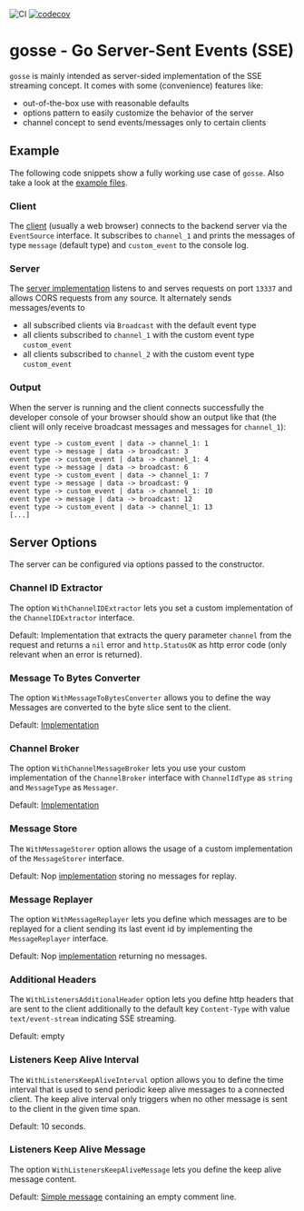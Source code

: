 ![CI](https://github.com/nicowolf91/gosse/actions/workflows/go.yml/badge.svg)
[![codecov](https://codecov.io/gh/nicowolf91/gosse/branch/main/graph/badge.svg)](https://codecov.io/gh/nicowolf91/gosse)

# gosse - Go Server-Sent Events (SSE)
`gosse` is mainly intended as server-sided implementation of the SSE streaming concept.
It comes with some (convenience) features like:

* out-of-the-box use with reasonable defaults
* options pattern to easily customize the behavior of the server
* channel concept to send events/messages only to certain clients

## Example
The following code snippets show a fully working use case of `gosse`. Also take a look at the [example files](cmd/example_sse).

### Client
The [client](cmd/example_sse/test.html) (usually a web browser) connects to the backend server via the `EventSource` interface. It subscribes
to `channel_1` and prints the messages of type `message` (default type) and `custom_event` to the console log.

### Server
The [server implementation](cmd/example_sse/main.go) listens to and serves requests on port `13337` and allows CORS requests from any source.
It alternately sends messages/events to
* all subscribed clients via `Broadcast` with the default event type
* all clients subscribed to `channel_1` with the custom event type `custom_event`
* all clients subscribed to `channel_2` with the custom event type `custom_event`

### Output
When the server is running and the client connects successfully the developer console of your browser
should show an output like that (the client will only receive broadcast messages and messages for `channel_1`):

```
event type -> custom_event | data -> channel_1: 1
event type -> message | data -> broadcast: 3
event type -> custom_event | data -> channel_1: 4
event type -> message | data -> broadcast: 6
event type -> custom_event | data -> channel_1: 7
event type -> message | data -> broadcast: 9
event type -> custom_event | data -> channel_1: 10
event type -> message | data -> broadcast: 12
event type -> custom_event | data -> channel_1: 13
[...]
```

## Server Options
The server can be configured via options passed to the constructor.

### Channel ID Extractor
The option `WithChannelIDExtractor` lets you set a custom implementation of the `ChannelIDExtractor` interface. 


Default: Implementation that extracts the query parameter `channel` from the request and returns a `nil` error and
`http.StatusOK` as http error code (only relevant when an error is returned).

### Message To Bytes Converter
The option `WithMessageToBytesConverter` allows you to define the way Messages are converted to the byte slice sent
to the client.

Default: [Implementation](message.go#L33)

### Channel Broker
The option `WithChannelMessageBroker` lets you use your custom implementation of the `ChannelBroker` interface with `ChannelIdType` as `string` and `MessageType` as `Messager`.

Default: [Implementation](channel_broker.go)

### Message Store
The `WithMessageStorer` option allows the usage of a custom implementation of the `MessageStorer` interface.

Default: Nop [implementation](message.go#L165) storing no messages for replay.

### Message Replayer
The option `WithMessageReplayer` lets you define which messages are to be replayed for a client sending its last event id by implementing the `MessageReplayer` interface.

Default: Nop [implementation](message.go#L171) returning no messages.

### Additional Headers
The `WithListenersAdditionalHeader` option lets you define http headers that are sent to the client additionally
to the default key `Content-Type` with value `text/event-stream` indicating SSE streaming.

Default: empty

### Listeners Keep Alive Interval
The `WithListenersKeepAliveInterval` option allows you to define the time interval that is used to send periodic
keep alive messages to a connected client. The keep alive interval only triggers when no other message is sent to
the client in the given time span.

Default: 10 seconds.

### Listeners Keep Alive Message
The option `WithListenersKeepAliveMessage` lets you define the keep alive message content.

Default: [Simple message](message.go#L163) containing an empty comment line.